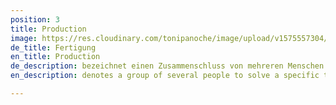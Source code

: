 ```yaml
---
position: 3
title: Production
image: https://res.cloudinary.com/tonipanoche/image/upload/v1575557304/derRaum/gestaltung.jpg
de_title: Fertigung
en_title: Production
de_description: bezeichnet einen Zusammenschluss von mehreren Menschen zur Lösung einer bestimmten Aufgabe. Unser Team von der Raum zeichnet sich insbesondere über die unterschiedlichen Fachkompetenzen aus. Diese sind am Ende das Ergebnis guter Zusammenarbeit. Hierbei ist die Enge Zusammenarbeit mit unseren Tischler innen der Manufaktur ***Holz & Raum*** Berlin einer der Schlüssel zum Erfolg.
en_description: denotes a group of several people to solve a specific task. Our team from the Raum is particularly characterized by the different specialist skills. In the end, these are the result of good cooperation. Close cooperation with our carpenters in the manufacture *** Holz & Raum *** Berlin is one of the keys to success.

---
```

